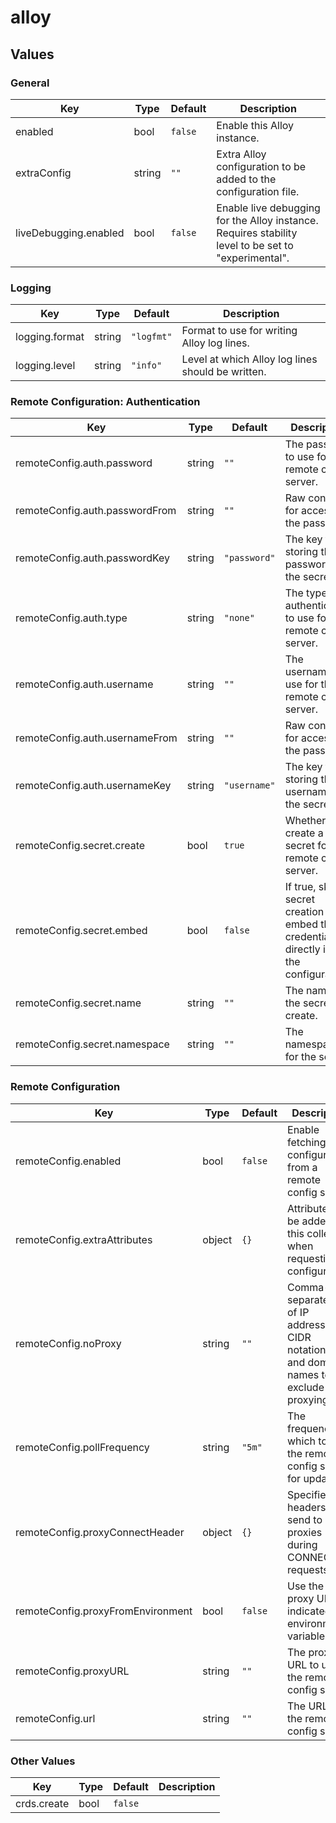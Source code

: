 # alloy

## Values

### General

| Key | Type | Default | Description |
|-----|------|---------|-------------|
| enabled | bool | `false` | Enable this Alloy instance. |
| extraConfig | string | `""` | Extra Alloy configuration to be added to the configuration file. |
| liveDebugging.enabled | bool | `false` | Enable live debugging for the Alloy instance. Requires stability level to be set to "experimental". |

### Logging

| Key | Type | Default | Description |
|-----|------|---------|-------------|
| logging.format | string | `"logfmt"` | Format to use for writing Alloy log lines. |
| logging.level | string | `"info"` | Level at which Alloy log lines should be written. |

### Remote Configuration: Authentication

| Key | Type | Default | Description |
|-----|------|---------|-------------|
| remoteConfig.auth.password | string | `""` | The password to use for the remote config server. |
| remoteConfig.auth.passwordFrom | string | `""` | Raw config for accessing the password. |
| remoteConfig.auth.passwordKey | string | `"password"` | The key for storing the password in the secret. |
| remoteConfig.auth.type | string | `"none"` | The type of authentication to use for the remote config server. |
| remoteConfig.auth.username | string | `""` | The username to use for the remote config server. |
| remoteConfig.auth.usernameFrom | string | `""` | Raw config for accessing the password. |
| remoteConfig.auth.usernameKey | string | `"username"` | The key for storing the username in the secret. |
| remoteConfig.secret.create | bool | `true` | Whether to create a secret for the remote config server. |
| remoteConfig.secret.embed | bool | `false` | If true, skip secret creation and embed the credentials directly into the configuration. |
| remoteConfig.secret.name | string | `""` | The name of the secret to create. |
| remoteConfig.secret.namespace | string | `""` | The namespace for the secret. |

### Remote Configuration

| Key | Type | Default | Description |
|-----|------|---------|-------------|
| remoteConfig.enabled | bool | `false` | Enable fetching configuration from a remote config server. |
| remoteConfig.extraAttributes | object | `{}` | Attributes to be added to this collector when requesting configuration. |
| remoteConfig.noProxy | string | `""` | Comma-separated list of IP addresses, CIDR notations, and domain names to exclude from proxying. |
| remoteConfig.pollFrequency | string | `"5m"` | The frequency at which to poll the remote config server for updates. |
| remoteConfig.proxyConnectHeader | object | `{}` | Specifies headers to send to proxies during CONNECT requests. |
| remoteConfig.proxyFromEnvironment | bool | `false` | Use the proxy URL indicated by environment variables. |
| remoteConfig.proxyURL | string | `""` | The proxy URL to use of the remote config server. |
| remoteConfig.url | string | `""` | The URL of the remote config server. |

### Other Values

| Key | Type | Default | Description |
|-----|------|---------|-------------|
| crds.create | bool | `false` |  |
